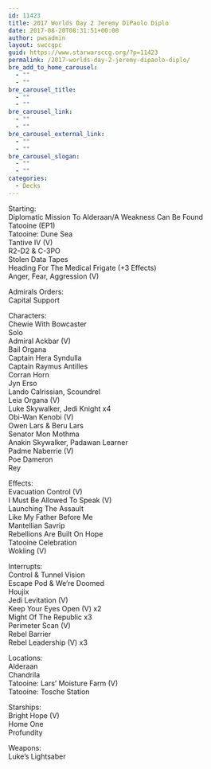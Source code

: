 ```yaml
---
id: 11423
title: 2017 Worlds Day 2 Jeremy DiPaolo Diplo
date: 2017-08-20T08:31:51+00:00
author: pwsadmin
layout: swccgpc
guid: https://www.starwarsccg.org/?p=11423
permalink: /2017-worlds-day-2-jeremy-dipaolo-diplo/
bre_add_to_home_carousel:
  - ""
  - ""
bre_carousel_title:
  - ""
  - ""
bre_carousel_link:
  - ""
  - ""
bre_carousel_external_link:
  - ""
  - ""
bre_carousel_slogan:
  - ""
  - ""
categories:
  - Decks
---
```

Starting:  
Diplomatic Mission To Alderaan/A Weakness Can Be Found  
Tatooine (EP1)  
Tatooine: Dune Sea  
Tantive IV (V)  
R2-D2 & C-3PO  
Stolen Data Tapes  
Heading For The Medical Frigate (+3 Effects)  
Anger, Fear, Aggression (V)

Admirals Orders:  
Capital Support

Characters:  
Chewie With Bowcaster  
Solo  
Admiral Ackbar (V)  
Bail Organa  
Captain Hera Syndulla  
Captain Raymus Antilles  
Corran Horn  
Jyn Erso  
Lando Calrissian, Scoundrel  
Leia Organa (V)  
Luke Skywalker, Jedi Knight x4  
Obi-Wan Kenobi (V)  
Owen Lars & Beru Lars  
Senator Mon Mothma  
Anakin Skywalker, Padawan Learner  
Padme Naberrie (V)  
Poe Dameron  
Rey

Effects:  
Evacuation Control (V)  
I Must Be Allowed To Speak (V)  
Launching The Assault  
Like My Father Before Me  
Mantellian Savrip  
Rebellions Are Built On Hope  
Tatooine Celebration  
Wokling (V)

Interrupts:  
Control & Tunnel Vision  
Escape Pod & We&#8217;re Doomed  
Houjix  
Jedi Levitation (V)  
Keep Your Eyes Open (V) x2  
Might Of The Republic x3  
Perimeter Scan (V)  
Rebel Barrier  
Rebel Leadership (V) x3

Locations:  
Alderaan  
Chandrila  
Tatooine: Lars&#8217; Moisture Farm (V)  
Tatooine: Tosche Station

Starships:  
Bright Hope (V)  
Home One  
Profundity

Weapons:  
Luke&#8217;s Lightsaber